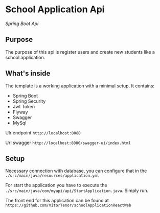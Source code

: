 # School Application Api
*Spring Boot Api*


## Purpose

The purpose of this api is register users and create new students like a school application.

## What's inside

The template is a working application with a minimal setup. It contains:
 * Spring Boot
 * Spring Security 
 * Jwt Token
 * Flyway
 * Swagger
 * MySql
 
Ulr endpoint `http://localhost:8080`

Url swagger `http://localhost:8080/swagger-ui/index.html`

## Setup

Necessary connection with database, you can configure that in the `./src/main/java/resources/application.yml`

For start the application you have to execute the `./src/main/java/com/myapi/api/StartApplication.java`. Simply run.

The front end for this application can be found at `https://github.com/VitorTenor/schoolApplicationReactWeb`


